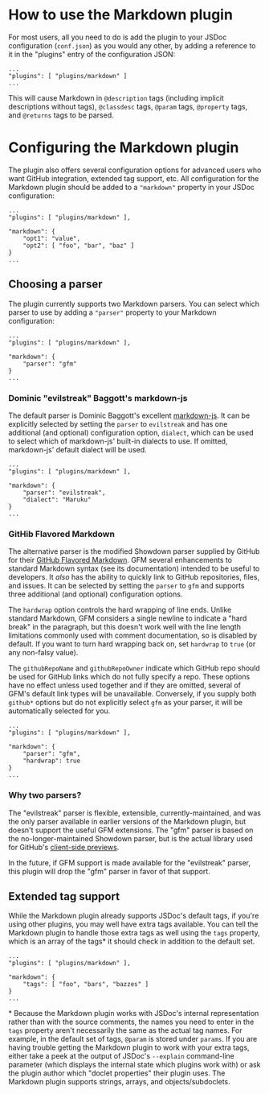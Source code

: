 # How to use the Markdown plugin

For most users, all you need to do is add the plugin to your JSDoc configuration (`conf.json`) as you would any other, by adding a reference to it in the "plugins" entry of the configuration JSON:

    ...
    "plugins": [ "plugins/markdown" ]
    ...

This will cause Markdown in `@description` tags (including implicit descriptions without tags), `@classdesc` tags, `@param` tags, `@property` tags, and `@returns` tags to be parsed.

# Configuring the Markdown plugin

The plugin also offers several configuration options for advanced users who want GitHub integration, extended tag support, etc.  All configuration for the Markdown plugin should be added to a `"markdown"` property in your JSDoc configuration:

    ...
    "plugins": [ "plugins/markdown" ],

    "markdown": {
        "opt1": "value",
        "opt2": [ "foo", "bar", "baz" ]
    }
    ...

## Choosing a parser

The plugin currently supports two Markdown parsers.  You can select which parser to use by adding a `"parser"` property to your Markdown configuration:

    ...
    "plugins": [ "plugins/markdown" ],

    "markdown": {
        "parser": "gfm"
    }
    ...

### Dominic "evilstreak" Baggott's markdown-js

The default parser is Dominic Baggott's excellent [markdown-js](https://github.com/evilstreak/markdown-js).  It can be explicitly selected by setting the `parser` to `evilstreak` and has one additional (and optional) configuration option, `dialect`, which can be used to select which of markdown-js' built-in dialects to use.  If omitted, markdown-js' default dialect will be used.

    ...
    "plugins": [ "plugins/markdown" ],

    "markdown": {
        "parser": "evilstreak",
        "dialect": "Maruku"
    }
    ...

### GitHib Flavored Markdown

The alternative parser is the modified Showdown parser supplied by GitHub for their [GitHub Flavored Markdown](http://github.github.com/github-flavored-markdown/).  GFM several enhancements to standard Markdown syntax (see its documentation) intended to be useful to developers.  It *also* has the ability to quickly link to GitHub repositories, files, and issues.  It can be selected by setting the `parser` to `gfm` and supports three additional (and optional) configuration options.

The `hardwrap` option controls the hard wrapping of line ends.  Unlike standard Markdown, GFM considers a single newline to indicate a "hard break" in the paragraph, but this doesn't work well with the line length limitations commonly used with comment documentation, so is disabled by default.  If you want to turn hard wrapping back on, set `hardwrap` to `true` (or any non-falsy value).

The `githubRepoName` and `githubRepoOwner` indicate which GitHub repo should be used for GitHub links which do not fully specify a repo.  These options have no effect unless used together and if they are omitted, several of GFM's default link types will be unavailable.  Conversely, if you supply both `github*` options but do not explicitly select `gfm` as your parser, it will be automatically selected for you.

    ...
    "plugins": [ "plugins/markdown" ],

    "markdown": {
        "parser": "gfm",
        "hardwrap": true
    }
    ...

### Why two parsers?

The "evilstreak" parser is flexible, extensible, currently-maintained, and was the only parser available in earlier versions of the Markdown plugin, but doesn't support the useful GFM extensions.  The "gfm" parser is based on the no-longer-maintained Showdown parser, but is the actual library used for GitHub's [client-side previews](http://github.github.com/github-flavored-markdown/preview.html).

In the future, if GFM support is made available for the "evilstreak" parser, this plugin will drop the "gfm" parser in favor of that support.

## Extended tag support

While the Markdown plugin already supports JSDoc's default tags, if you're using other plugins, you may well have extra tags available.  You can tell the Markdown plugin to handle those extra tags as well using the `tags` property, which is an array of the tags* it should check in addition to the default set.

    ...
    "plugins": [ "plugins/markdown" ],

    "markdown": {
        "tags": [ "foo", "bars", "bazzes" ]
    }
    ...

\* Because the Markdown plugin works with JSDoc's internal representation rather than with the source comments, the names you need to enter in the `tags` property aren't necessarily the same as the actual tag names.  For example, in the default set of tags, `@param` is stored under `params`.  If you are having trouble getting the Markdown plugin to work with your extra tags, either take a peek at the output of JSDoc's `--explain` command-line parameter (which displays the internal state which plugins work with) or ask the plugin author which "doclet properties" their plugin uses.  The Markdown plugin supports strings, arrays, and objects/subdoclets.
